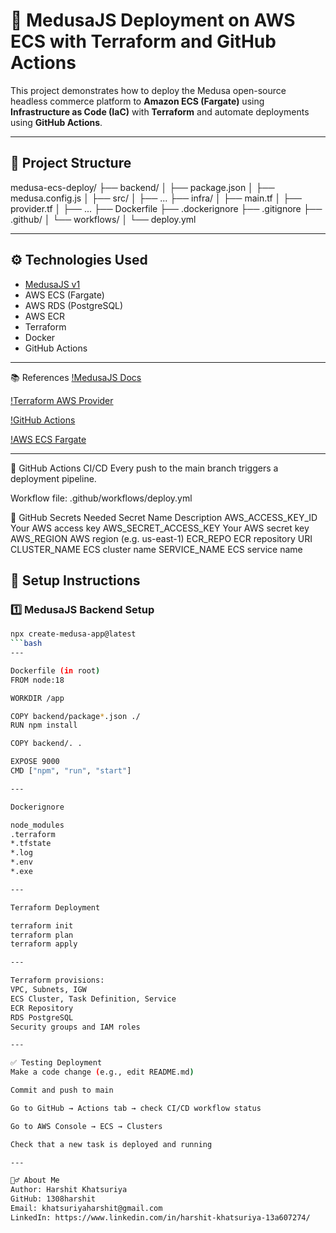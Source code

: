 # 🚀 MedusaJS Deployment on AWS ECS with Terraform and GitHub Actions

This project demonstrates how to deploy the Medusa open-source headless commerce platform to **Amazon ECS (Fargate)** using **Infrastructure as Code (IaC)** with **Terraform** and automate deployments using **GitHub Actions**.

---

## 📁 Project Structure

medusa-ecs-deploy/
├── backend/
│   ├── package.json
│   ├── medusa.config.js
│   ├── src/
│   ├── ...
├── infra/
│   ├── main.tf
│   ├── provider.tf
│   ├── ...
├── Dockerfile
├── .dockerignore
├── .gitignore
├── .github/
│   └── workflows/
│       └── deploy.yml

---

## ⚙️ Technologies Used

- [MedusaJS v1](https://docs.medusajs.com/v1)
- AWS ECS (Fargate)
- AWS RDS (PostgreSQL)
- AWS ECR
- Terraform
- Docker
- GitHub Actions

---

📚 References
[!MedusaJS Docs](https://docs.medusajs.com/v1)

[!Terraform AWS Provider](https://registry.terraform.io/providers/hashicorp/aws/latest/docs)

[!GitHub Actions](https://docs.github.com/en/actions)

[!AWS ECS Fargate](https://docs.aws.amazon.com/AmazonECS/latest/developerguide/AWS_Fargate.html)

---

🔁 GitHub Actions CI/CD
Every push to the main branch triggers a deployment pipeline.

Workflow file: .github/workflows/deploy.yml

🔐 GitHub Secrets Needed
Secret Name	Description
AWS_ACCESS_KEY_ID	Your AWS access key
AWS_SECRET_ACCESS_KEY	Your AWS secret key
AWS_REGION	AWS region (e.g. us-east-1)
ECR_REPO	ECR repository URI
CLUSTER_NAME	ECS cluster name
SERVICE_NAME	ECS service name

## 🔧 Setup Instructions

### 1️⃣ MedusaJS Backend Setup

```bash
npx create-medusa-app@latest
```bash
---

Dockerfile (in root)
FROM node:18

WORKDIR /app

COPY backend/package*.json ./
RUN npm install

COPY backend/. .

EXPOSE 9000
CMD ["npm", "run", "start"]

---

Dockerignore 

node_modules
.terraform
*.tfstate
*.log
*.env
*.exe

--- 

Terraform Deployment

terraform init
terraform plan
terraform apply

---

Terraform provisions:
VPC, Subnets, IGW
ECS Cluster, Task Definition, Service
ECR Repository
RDS PostgreSQL
Security groups and IAM roles

--- 

✅ Testing Deployment
Make a code change (e.g., edit README.md)

Commit and push to main

Go to GitHub → Actions tab → check CI/CD workflow status

Go to AWS Console → ECS → Clusters

Check that a new task is deployed and running

---

🙋‍♂️ About Me
Author: Harshit Khatsuriya
GitHub: 1308harshit
Email: khatsuriyaharshit@gmail.com
LinkedIn: https://www.linkedin.com/in/harshit-khatsuriya-13a607274/
